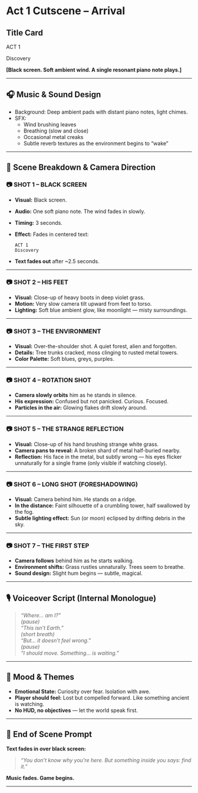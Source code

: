 # Act 1 Cutscene – Arrival

## Title Card


ACT 1  

Discovery


**[Black screen. Soft ambient wind. A single resonant piano note plays.]**

---

## 🎧 Music & Sound Design

- Background: Deep ambient pads with distant piano notes, light chimes.
- SFX:
  - Wind brushing leaves
  - Breathing (slow and close)
  - Occasional metal creaks
  - Subtle reverb textures as the environment begins to “wake”

---

## 🎥 Scene Breakdown & Camera Direction

### 📷 SHOT 1 – BLACK SCREEN

- **Visual:** Black screen.  
- **Audio:** One soft piano note. The wind fades in slowly.  
- **Timing:** 3 seconds.  
- **Effect:** Fades in centered text:
  
  ```text
  ACT 1  
  Discovery
  ```

- **Text fades out** after ~2.5 seconds.

---

### 📷 SHOT 2 – HIS FEET

- **Visual:** Close-up of heavy boots in deep violet grass.
- **Motion:** Very slow camera tilt upward from feet to torso.
- **Lighting:** Soft blue ambient glow, like moonlight — misty surroundings.

---

### 📷 SHOT 3 – THE ENVIRONMENT

- **Visual:** Over-the-shoulder shot. A quiet forest, alien and forgotten.
- **Details:** Tree trunks cracked, moss clinging to rusted metal towers.
- **Color Palette:** Soft blues, greys, purples.

---

### 📷 SHOT 4 – ROTATION SHOT

- **Camera slowly orbits** him as he stands in silence.
- **His expression:** Confused but not panicked. Curious. Focused.
- **Particles in the air:** Glowing flakes drift slowly around.

---

### 📷 SHOT 5 – THE STRANGE REFLECTION

- **Visual:** Close-up of his hand brushing strange white grass.
- **Camera pans to reveal:** A broken shard of metal half-buried nearby.
- **Reflection:** His face in the metal, but subtly wrong — his eyes flicker unnaturally for a single frame (only visible if watching closely).

---

### 📷 SHOT 6 – LONG SHOT (FORESHADOWING)

- **Visual:** Camera behind him. He stands on a ridge.  
- **In the distance:** Faint silhouette of a crumbling tower, half swallowed by the fog.
- **Subtle lighting effect:** Sun (or moon) eclipsed by drifting debris in the sky.

---

### 📷 SHOT 7 – THE FIRST STEP

- **Camera follows** behind him as he starts walking.
- **Environment shifts:** Grass rustles unnaturally. Trees seem to breathe.
- **Sound design:** Slight hum begins — subtle, magical.

---

## 🎙️ Voiceover Script (Internal Monologue)

> *“Where… am I?”*  
> *(pause)*  
> *“This isn’t Earth.”*  
> *(short breath)*  
> *“But… it doesn’t feel wrong.”*  
> *(pause)*  
> *“I should move. Something… is waiting.”*

---

## 🧠 Mood & Themes

- **Emotional State:** Curiosity over fear. Isolation with awe.
- **Player should feel:** Lost but compelled forward. Like something ancient is watching.
- **No HUD, no objectives** — let the world speak first.

---

## 📝 End of Scene Prompt

**Text fades in over black screen:**

> *“You don’t know why you’re here. But something inside you says: find it.”*

**Music fades. Game begins.**

---
